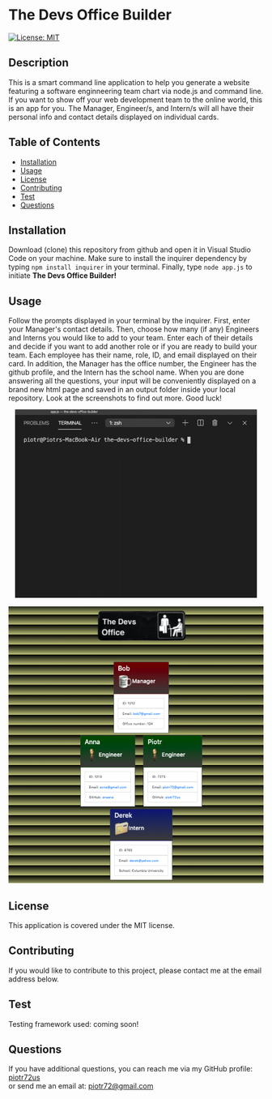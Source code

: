 # The Devs Office Builder
[![License: MIT](https://img.shields.io/badge/License-MIT-yellow.svg)](https://opensource.org/licenses/MIT)

## Description
This is a smart command line application to help you generate a website featuring a software enginneering team chart via node.js and command line. If you want to show off your web development team to the online world, this is an app for you. The Manager, Engineer/s, and Intern/s will all have their personal info and contact details displayed on individual cards.

## Table of Contents
* [Installation](#Installation)
* [Usage](#Usage)
* [License](#License)
* [Contributing](#Contributing)
* [Test](#Test)
* [Questions](#Questions)

## Installation


Download (clone) this repository from github and open it in Visual Studio Code on your machine. Make sure to install the inquirer dependency by typing `npm install inquirer` in your terminal. Finally, type `node app.js` to initiate __The Devs Office Builder!__


## Usage
Follow the prompts displayed in your terminal by the inquirer. First, enter your Manager's contact details. Then, choose how many (if any) Engineers and Interns you would like to add to your team. Enter each of their details and decide if you want to add another role or if you are ready to build your team. Each employee has their name, role, ID, and email displayed on their card. In addition, the Manager has the office number, the Engineer has the github profile, and the Intern has the school name. When you are done answering all the questions, your input will be conveniently displayed on a brand new html page and saved in an output folder inside your local repository. Look at the screenshots to find out more. Good luck!

<p align="center">
<img src="./img/devs_demo.gif"/>
</p>

<p align="center">
<img src="./img/screen.png"/>
</p>

## License
This application is covered under the MIT license.

## Contributing
If you would like to contribute to this project, please contact me at the email address below.

## Test
Testing framework used: coming soon!

## Questions
If you have additional questions, you can reach me via my GitHub profile: [piotr72us](https://github.com/piotr72us)<br/>
or send me an email at: piotr72@gmail.com
